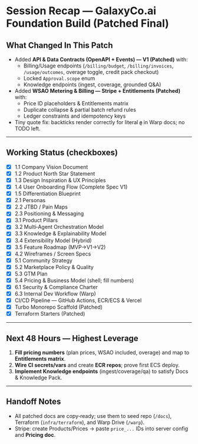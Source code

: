 # Session Recap — GalaxyCo.ai Foundation Build (Patched Final)

## What Changed In This Patch

- Added **API & Data Contracts (OpenAPI + Events) — V1 (Patched)** with:
  - Billing/Usage endpoints (`/billing/budget`, `/billing/invoices`, `/usage/outcomes`, overage toggle, credit pack checkout)
  - Locked `Approval.scope` enum
  - Knowledge endpoints (ingest, coverage, grounded Q&A)
- Added **WSAO Metering & Billing — Stripe + Entitlements (Patched)** with:
  - Price ID placeholders & Entitlements matrix
  - Duplicate collapse & partial batch refund rules
  - Ledger constraints and idempotency keys
- Tiny quote fix: backticks render correctly for literal **`@`** in Warp docs; no TODO left.

---

## Working Status (checkboxes)

- [x] 1.1 Company Vision Document
- [x] 1.2 Product North Star Statement
- [x] 1.3 Design Inspiration & UX Principles
- [x] 1.4 User Onboarding Flow (Complete Spec V1)
- [x] 1.5 Differentiation Blueprint
- [x] 2.1 Personas
- [x] 2.2 JTBD / Pain Maps
- [x] 2.3 Positioning & Messaging
- [x] 3.1 Product Pillars
- [x] 3.2 Multi‑Agent Orchestration Model
- [x] 3.3 Knowledge & Explainability Model
- [x] 3.4 Extensibility Model (Hybrid)
- [x] 3.5 Feature Roadmap (MVP→V1→V2)
- [x] 4.2 Wireframes / Screen Specs
- [x] 5.1 Community Strategy
- [x] 5.2 Marketplace Policy & Quality
- [x] 5.3 GTM Plan
- [x] 5.4 Pricing & Business Model (shell; fill numbers)
- [x] 6.1 Security & Compliance Charter
- [x] 6.3 Internal Dev Workflow (Warp)
- [x] CI/CD Pipeline — GitHub Actions, ECR/ECS & Vercel
- [x] Turbo Monorepo Scaffold (Patched)
- [x] Terraform Starters (Patched)

---

## Next 48 Hours — Highest Leverage

1. **Fill pricing numbers** (plan prices, WSAO included, overage) and map to **Entitlements matrix**.
2. **Wire CI secrets/vars** and create **ECR repos**; prove first ECS deploy.
3. **Implement Knowledge endpoints** (ingest/coverage/qa) to satisfy Docs & Knowledge Pack.

---

## Handoff Notes

- All patched docs are copy‑ready; use them to seed repo (`/docs`), Terraform (`infra/terraform`), and Warp Drive (`/warp`).
- Stripe: create Products/Prices → paste `price_...` IDs into server config and **Pricing doc**.
